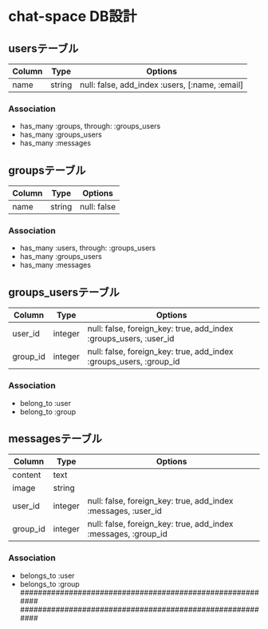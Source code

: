 # chat-space DB設計
## usersテーブル
|Column|Type|Options|
|------|----|-------|
|name|string|null: false, add_index :users, [:name, :email]|
### Association
- has_many :groups, through: :groups_users
- has_many :groups_users
- has_many :messages

##  groupsテーブル
|Column|Type|Options|
|------|----|-------|
|name|string|null: false|
### Association
- has_many :users, through: :groups_users
- has_many :groups_users
- has_many :messages

## groups_usersテーブル
|Column|Type|Options|
|------|----|-------|
|user_id|integer|null: false, foreign_key: true, add_index :groups_users, :user_id|
|group_id|integer|null: false, foreign_key: true, add_index :groups_users, :group_id|
### Association
- belong_to :user
- belong_to :group

## messagesテーブル
|Column|Type|Options|
|------|----|-------|
|content|text||
|image|string||
|user_id|integer|null: false, foreign_key: true, add_index :messages, :user_id|
|group_id|integer|null: false, foreign_key: true, add_index :messages, :group_id|
### Association
- belongs_to :user
- belongs_to :group
##########################################################
##########################################################